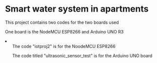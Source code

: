 <h1>Smart water system in apartments</h1>
<p>This project contains two codes for the two boards used<p>
<p> One board is the NodeMCU ESP8266 and Arduino UNO R3</p>
<li>
  <ul>The code "iotproj2" is for the NoodeMCU ESP8266</ul>
  <ul>The code titled "ultrasonic_sensor_test" is for the Arduino UNO board</ul>
</li>  
